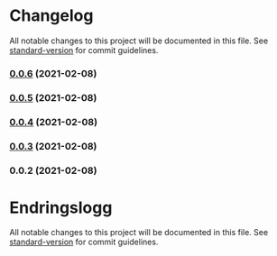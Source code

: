 # Changelog

All notable changes to this project will be documented in this file. See [standard-version](https://github.com/conventional-changelog/standard-version) for commit guidelines.

### [0.0.6](https://github.com/vtfk/component-library/compare/v0.0.5...v0.0.6) (2021-02-08)

### [0.0.5](https://github.com/vtfk/component-library/compare/v0.0.4...v0.0.5) (2021-02-08)

### [0.0.4](https://github.com/vtfk/component-library/compare/v0.0.3...v0.0.4) (2021-02-08)

### [0.0.3](https://github.com/vtfk/component-library/compare/v0.0.2...v0.0.3) (2021-02-08)

### 0.0.2 (2021-02-08)

# Endringslogg

All notable changes to this project will be documented in this file. See [standard-version](https://github.com/conventional-changelog/standard-version) for commit guidelines.
